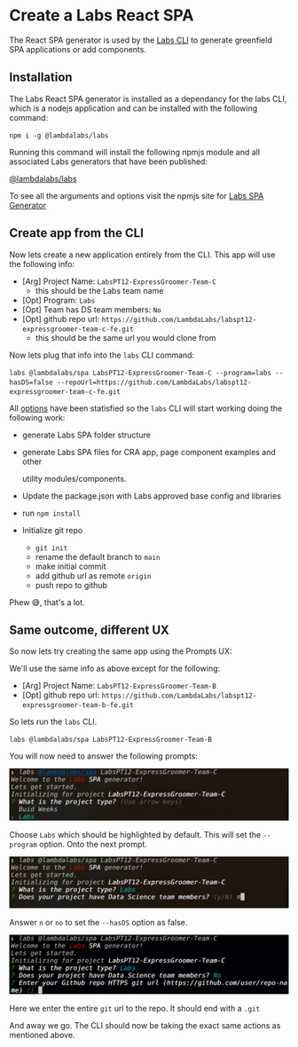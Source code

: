 # Create a Labs React SPA

The React SPA generator is used by the [Labs CLI](https://github.com/Lambda-School-Labs/gitbook-labs-guides/tree/99d50db2598c8781016ceb9b1449fd8d3338d396/labs-cli/cli-basics/README.md) to generate greenfield SPA applications or add components.

## Installation

The Labs React SPA generator is installed as a dependancy for the labs CLI, which is a nodejs application and can be installed with the following command:

`npm i -g @lambdalabs/labs`

Running this command will install the following npmjs module and all associated Labs generators that have been published:

[@lambdalabs/labs](https://www.npmjs.com/package/@lambdalabs/labs)

To see all the arguments and options visit the npmjs site for [Labs SPA Generator](https://www.npmjs.com/package/@lambdalabs/generator-spa)

## Create app from the CLI

Now lets create a new application entirely from the CLI. This app will use the following info:

* \[Arg\] Project Name: `LabsPT12-ExpressGroomer-Team-C`
  * this should be the Labs team name
* \[Opt\] Program: `Labs`
* \[Opt\] Team has DS team members: `No`
* \[Opt\] github repo url: `https://github.com/LambdaLabs/labspt12-expressgroomer-team-c-fe.git`
  * this should be the same url you would clone from

Now lets plug that info into the `labs` CLI command:

`labs @lambdalabs/spa LabsPT12-ExpressGroomer-Team-C --program=labs --hasDS=false --repoUrl=https://github.com/LambdaLabs/labspt12-expressgroomer-team-c-fe.git`

All [options](https://www.npmjs.com/package/@lambdalabs/generator-spa#prompts--options) have been statisfied so the `labs` CLI will start working doing the following work:

* generate Labs SPA folder structure
* generate Labs SPA files for CRA app, page component examples and other

  utility modules/components.

* Update the package.json with Labs approved base config and libraries
* run `npm install`
* Initialize git repo
  * `git init`
  * rename the default branch to `main`
  * make initial commit
  * add github url as remote `origin`
  * push repo to github

Phew 😅, that's a lot.

## Same outcome, different UX

So now lets try creating the same app using the Prompts UX:

We'll use the same info as above except for the following:

* \[Arg\] Project Name: `LabsPT12-ExpressGroomer-Team-B`
* \[Opt\] github repo url: `https://github.com/LambdaLabs/labspt12-expressgroomer-team-b-fe.git`

So lets run the `labs` CLI.

`labs @lambdalabs/spa LabsPT12-ExpressGroomer-Team-B`

You will now need to answer the following prompts:

![Labs CLI Prompt UX](../.gitbook/assets/labs-cli-spa-prompt-1.png)

Choose `Labs` which should be highlighted by default. This will set the `--program` option. Onto the next prompt.

![Labs CLI Prompt UX](../.gitbook/assets/labs-cli-spa-prompt-2.png)

Answer `n` or `no` to set the `--hasDS` option as false.

![Labs CLI Prompt UX](../.gitbook/assets/labs-cli-spa-prompt-3.png)

Here we enter the entire `git` url to the repo. It should end with a `.git`

And away we go. The CLI should now be taking the exact same actions as mentioned above.

